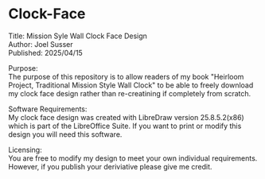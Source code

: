 # Clock-Face

Title: Mission Syle Wall Clock Face Design <br>
Author: Joel Susser <br>
Published: 2025/04/15 <br>

Purpose: <br>
The purpose of this repository is to allow readers of my book "Heirloom Project, Traditional Mission Style Wall Clock" to be able to freely download my clock face design rather than re-creatining if completely from scratch.

Software Requirements: <br>
My clock face design was created with LibreDraw version 25.8.5.2(x86) which is part of the LibreOffice Suite. 
If you want to print or modify this design you will need this software.

Licensing: <br>
You are free to modify my design to meet your own individual requirements. However, if you publish your deriviative please give me credit.
